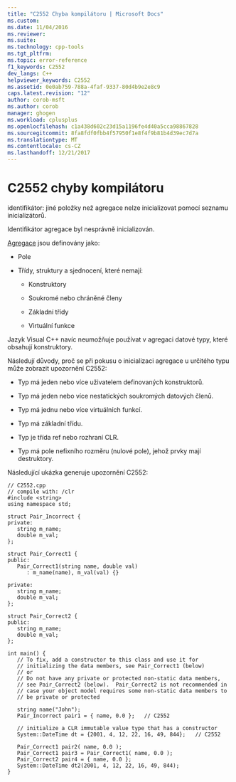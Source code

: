 ```yaml
---
title: "C2552 Chyba kompilátoru | Microsoft Docs"
ms.custom: 
ms.date: 11/04/2016
ms.reviewer: 
ms.suite: 
ms.technology: cpp-tools
ms.tgt_pltfrm: 
ms.topic: error-reference
f1_keywords: C2552
dev_langs: C++
helpviewer_keywords: C2552
ms.assetid: 0e0ab759-788a-4faf-9337-80d4b9e2e8c9
caps.latest.revision: "12"
author: corob-msft
ms.author: corob
manager: ghogen
ms.workload: cplusplus
ms.openlocfilehash: c1a438d602c23d15a1196fe4d40a5cca98867828
ms.sourcegitcommit: 8fa8fdf0fbb4f57950f1e8f4f9b81b4d39ec7d7a
ms.translationtype: MT
ms.contentlocale: cs-CZ
ms.lasthandoff: 12/21/2017
---
```

# <a name="compiler-error-c2552"></a>C2552 chyby kompilátoru
identifikátor: jiné položky než agregace nelze inicializovat pomocí seznamu inicializátorů.  
  
 Identifikátor agregace byl nesprávně inicializován.  
  
 [Agregace](../../c-language/initializing-aggregate-types.md) jsou definovány jako:  
  
-   Pole  
  
-   Třídy, struktury a sjednocení, které nemají:  
  
    -   Konstruktory  
  
    -   Soukromé nebo chráněné členy  
  
    -   Základní třídy  
  
    -   Virtuální funkce  
  
 Jazyk Visual C++ navíc neumožňuje používat v agregaci datové typy, které obsahují konstruktory.  
  
 Následují důvody, proč se při pokusu o inicializaci agregace u určitého typu může zobrazit upozornění C2552:  
  
-   Typ má jeden nebo více uživatelem definovaných konstruktorů.  
  
-   Typ má jeden nebo více nestatických soukromých datových členů.  
  
-   Typ má jednu nebo více virtuálních funkcí.  
  
-   Typ má základní třídu.  
  
-   Typ je třída ref nebo rozhraní CLR.  
  
-   Typ má pole nefixního rozměru (nulové pole), jehož prvky mají destruktory.  
  
 Následující ukázka generuje upozornění C2552:  
  
```  
// C2552.cpp  
// compile with: /clr  
#include <string>  
using namespace std;  
  
struct Pair_Incorrect {  
private:  
   string m_name;  
   double m_val;  
};  
  
struct Pair_Correct1 {  
public:  
   Pair_Correct1(string name, double val)  
      : m_name(name), m_val(val) {}  
  
private:  
   string m_name;  
   double m_val;  
};  
  
struct Pair_Correct2 {  
public:  
   string m_name;  
   double m_val;  
};  
  
int main() {  
   // To fix, add a constructor to this class and use it for   
   // initializing the data members, see Pair_Correct1 (below)  
   // or  
   // Do not have any private or protected non-static data members,   
   // see Pair_Correct2 (below).  Pair_Correct2 is not recommended in   
   // case your object model requires some non-static data members to   
   // be private or protected  
  
   string name("John");  
   Pair_Incorrect pair1 = { name, 0.0 };   // C2552  
  
   // initialize a CLR immutable value type that has a constructor  
   System::DateTime dt = {2001, 4, 12, 22, 16, 49, 844};   // C2552   
  
   Pair_Correct1 pair2( name, 0.0 );  
   Pair_Correct1 pair3 = Pair_Correct1( name, 0.0 );  
   Pair_Correct2 pair4 = { name, 0.0 };  
   System::DateTime dt2(2001, 4, 12, 22, 16, 49, 844);  
}  
```
